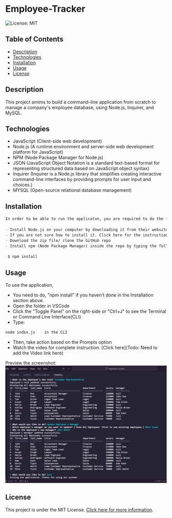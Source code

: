 # Employee-Tracker
![License: MIT](https://img.shields.io/badge/License-MIT-yellow.svg)


## Table of Contents

- [Description](#description)
- [Technologies](#technologies)
- [Installation](#installation)
- [Usage](#usage)
- [License](#license)


## Description

This project amims to build a command-line application from scratch to manage a company's employee database, using Node.js, Inquirer, and MySQL.


## Technologies

- JavaScript (Client-side web development)
- Node.js (A runtime environment and server-side web development platform for JavaScript)
- NPM (Node Package Manager for Node.js)
- JSON (JavaScript Object Notation is a standard text-based format for representing structured data based on JavaScript object syntax)
- Inquirer (Inquirer is a Node.js library that simplifies creating interactive command-line interfaces by providing prompts for user input and choices.)
- MYSQL (Open-source relational database management)


## Installation

```md
In order to be able to run the applicaton, you are required to do the following:

- Install Node.js on your computer by downloading it from their website here, https://nodejs.org/en.
- If you are not sure how to install it. Click here for the instruction, https://coding-boot-camp.github.io/full-stack/nodejs/how-to-install-nodejs.
- Download the zip file/ clone the GitHub repo 
- Install npm (Node Package Manager) inside the repo by typing the following code in the command line:

 $ npm install
 ```


## Usage

To use the application,
- You need to do, "npm install" if you haven't done in the Installation section above.
- Open the folder in VSCode
- Click the "Toggle Panel" on the right-side or "Ctrl+J" to see the Terminal or Command Line Interface(CLI)
- Type:
```md
node index.js    in the CLI
```
- Then, take action based on the Prompts option
- Watch the video for complete instruction. [Click here](Todo: Need to add the Video link here)


Preview the screenshot:
![Employee Tracker Screenshot](./screenshot/employee-tracker.png)


## License

This project is under the MIT License. [Click here for more information](https://opensource.org/licenses/MIT).
